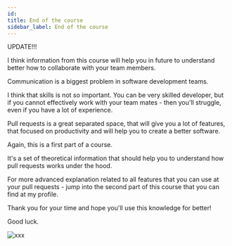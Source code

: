 ```yaml
---
id:
title: End of the course
sidebar_label: End of the course
---
```


UPDATE!!!




I think information from this course will help you in future to understand better how to collaborate with your team members.

Communication is a biggest problem in software development teams.

I think that skills is not so important.
You can be very skilled developer, but if you cannot effectively work with your team mates - then you'll struggle, even if you have a lot of experience.

Pull requests is a great separated space, that will give you a lot of features, that focused on productivity and will help you to create a better software.

Again, this is a first part of a course.

It's a set of theoretical information that should help you to understand how pull requests works under the hood.

For more advanced explanation related to all features that you can use at your pull requests - jump into the second part of this course that you can find at my profile.

Thank you for your time and hope you'll use this knowledge for better!

Good luck.

![xxx](https://media.giphy.com/media/LgwoVr7YgUkrC/giphy.gif)
